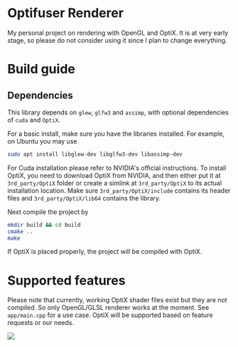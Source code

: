 # Optifuser Renderer
My personal project on rendering with OpenGL and OptiX. It is at very early
stage, so please do not consider using it since I plan to change everything.

# Build guide
## Dependencies
This library depends on `glew`, `glfw3` and `assimp`, with optional dependencies
of `cuda` and `OptiX`.

For a basic install, make sure you have the libraries installed. For example, on
Ubuntu you may use
```bash
sudo apt install libglew-dev libglfw3-dev libassimp-dev
```

For Cuda installation please refer to NVIDIA's official instructions. To install
OptiX, you need to download OptiX from NVIDIA, and then either put it at
`3rd_party/OptiX` folder or create a simlink at `3rd_party/OptiX` to its actual
installation location. Make sure `3rd_party/OptiX/include` contains its header
files and `3rd_party/OptiX/lib64` contains the library.

Next compile the project by
```bash
mkdir build && cd build
cmake ..
make
```

If OptiX is placed properly, the project will be compiled with OptiX.

# Supported features
Please note that currently, working OptiX shader files exist but they are not
compiled. So only OpenGL/GLSL renderer works at the moment. See `app/main.cpp`
for a use case. OptiX will be supported based on feature requests or our needs.

![](blob/master/assets/demo.png)
